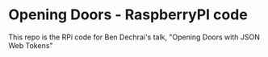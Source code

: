 # Opening Doors - RaspberryPI code

This repo is the RPi code for Ben Dechrai's talk, "Opening Doors with JSON Web Tokens"
